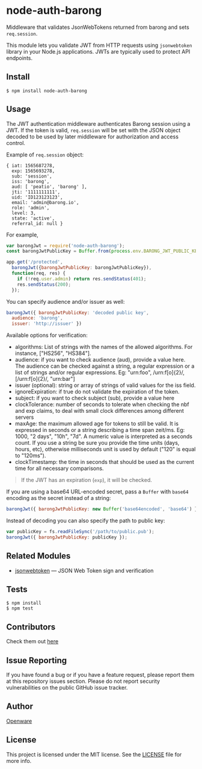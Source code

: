 # node-auth-barong

Middleware that validates JsonWebTokens returned from barong and sets `req.session`.

This module lets you validate JWT from HTTP requests using `jsonwebtoken` library in your Node.js
applications. JWTs are typically used to protect API endpoints.

## Install

    $ npm install node-auth-barong

## Usage

The JWT authentication middleware authenticates Barong session using a JWT.
If the token is valid, `req.session` will be set with the JSON object decoded
to be used by later middleware for authorization and access control.

Example of `req.session` object:

```
{ iat: 1565687278,
  exp: 1565693278,
  sub: 'session',
  iss: 'barong',
  aud: [ 'peatio', 'barong' ],
  jti: '1111111111',
  uid: 'ID123123123',
  email: 'admin@barong.io',
  role: 'admin',
  level: 3,
  state: 'active',
  referral_id: null }
```

For example,

```javascript
var barongJwt = require('node-auth-barong');
const barongJwtPublicKey = Buffer.from(process.env.BARONG_JWT_PUBLIC_KEY.trim(), 'base64').toString('utf-8')

app.get('/protected',
  barongJwt({barongJwtPublicKey: barongJwtPublicKey}),
  function(req, res) {
    if (!req.user.admin) return res.sendStatus(401);
    res.sendStatus(200);
  });
```

You can specify audience and/or issuer as well:

```javascript
barongJwt({ barongJwtPublicKey: 'decoded public key',
  audience: 'barong',
  issuer: 'http://issuer' })
```

Available options for verification:

  * algorithms: List of strings with the names of the allowed algorithms. For instance, ["HS256", "HS384"].
  * audience: if you want to check audience (aud), provide a value here. The audience can be checked against a string, a regular expression or a list of strings and/or regular expressions. Eg: "urn:foo", /urn:f[o]{2}/, [/urn:f[o]{2}/, "urn:bar"]
  * issuer (optional): string or array of strings of valid values for the iss field.
  * ignoreExpiration: if true do not validate the expiration of the token.
  * subject: if you want to check subject (sub), provide a value here
  * clockTolerance: number of seconds to tolerate when checking the nbf and exp claims, to deal with small clock differences among different servers
  * maxAge: the maximum allowed age for tokens to still be valid. It is expressed in seconds or a string describing a time span zeit/ms. Eg: 1000, "2 days", "10h", "7d". A numeric value is interpreted as a seconds count. If you use a string be sure you provide the time units (days, hours, etc), otherwise milliseconds unit is used by default ("120" is equal to "120ms").
  * clockTimestamp: the time in seconds that should be used as the current time for all necessary comparisons.

> If the JWT has an expiration (`exp`), it will be checked.

If you are using a base64 URL-encoded secret, pass a `Buffer` with `base64` encoding as the secret instead of a string:

```javascript
barongJwt({ barongJwtPublicKey: new Buffer('base64encoded', 'base64') })
```

Instead of decoding you can also specify the path to public key:

```javascript
var publicKey = fs.readFileSync('/path/to/public.pub');
barongJwt({ barongJwtPublicKey: publicKey });
```

## Related Modules

- [jsonwebtoken](https://github.com/auth0/node-jsonwebtoken) — JSON Web Token sign and verification

## Tests

    $ npm install
    $ npm test

## Contributors
Check them out [here](https://github.com/auth0/express-jwt/graphs/contributors)

## Issue Reporting

If you have found a bug or if you have a feature request, please report them at this repository issues section. Please do not report security vulnerabilities on the public GitHub issue tracker.

## Author

[Openware](https://www.openware.com)

## License

This project is licensed under the MIT license. See the [LICENSE](LICENSE) file for more info.
